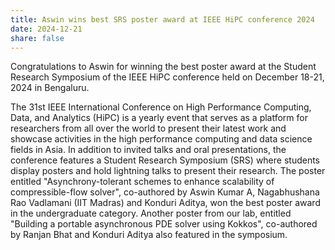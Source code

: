 ```yaml
---
title: Aswin wins best SRS poster award at IEEE HiPC conference 2024
date: 2024-12-21
share: false
---
```

Congratulations to Aswin for winning the best poster award at the Student Research Symposium of the IEEE HiPC conference held on December 18-21, 2024 in Bengaluru.


<!--more-->

The 31st IEEE International Conference on High Performance Computing, Data, and Analytics (HiPC) is a yearly event that serves as a platform for researchers from all over the world to present their latest work and showcase activities in the high performance computing and data science fields in Asia. In addition to invited talks and oral presentations, the conference features a Student Research Symposium (SRS) where students display posters and hold lightning talks to present their research. The poster entitled "Asynchrony-tolerant schemes to enhance scalability of compressible-flow solver", co-authored by Aswin Kumar A, Nagabhushana Rao Vadlamani (IIT Madras) and Konduri Aditya, won the best poster award in the undergraduate category. Another poster from our lab, entitled "Building a portable asynchronous PDE solver using Kokkos", co-authored by Ranjan Bhat and Konduri Aditya also featured in the symposium.
